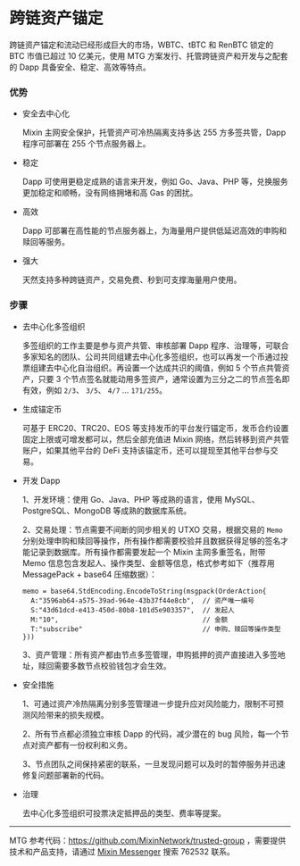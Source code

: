 # 跨链资产锚定

跨链资产锚定和流动已经形成巨大的市场，WBTC、tBTC 和 RenBTC 锁定的 BTC 市值已超过 10 亿美元，使用 MTG 方案发行、托管跨链资产和开发与之配套的 Dapp 具备安全、稳定、高效等特点。

### 优势

- 安全去中心化
  
  Mixin 主网安全保护，托管资产可冷热隔离支持多达 255 方多签共管，Dapp 程序可部署在 255 个节点服务器上。

- 稳定
  
  Dapp 可使用更稳定成熟的语言来开发，例如 Go、Java、PHP 等，兑换服务更加稳定和顺畅，没有网络拥堵和高 Gas 的困扰。

- 高效
  
  Dapp 可部署在高性能的节点服务器上，为海量用户提供低延迟高效的申购和赎回等服务。

- 强大

  天然支持多种跨链资产，交易免费、秒到可支撑海量用户使用。

### 步骤

- 去中心化多签组织

  多签组织的工作主要是参与资产共管、审核部署 Dapp 程序、治理等，可联合多家知名的团队、公司共同组建去中心化多签组织，也可以再发一个币通过投票组建去中心化自治组织。再设置一个达成共识的阈值，例如 5 个节点共管资产，只要 3 个节点签名就能动用多签资产，通常设置为三分之二的节点签名即有效，例如 `2/3`、 `3/5`、 `4/7` ... `171/255`。

- 生成锚定币

  可基于 ERC20、TRC20、EOS 等支持发币的平台发行锚定币，发币合约设置固定上限或可增发都可以，然后全部充值进 Mixin 网络，然后转移到资产共管账户，如果其他平台的 DeFi 支持该锚定币，还可以提现至其他平台参与交易。

- 开发 Dapp

  1、开发环境：使用 Go、Java、PHP 等成熟的语言，使用 MySQL、PostgreSQL、MongoDB 等成熟的数据库系统。

  2、交易处理：节点需要不间断的同步相关的 UTXO 交易，根据交易的 `Memo` 分别处理申购和赎回等操作，所有操作都需要校验并且数据获得足够的签名才能记录到数据库。所有操作都需要发起一个 Mixin 主网多重签名，附带 Memo 信息包含发起人、操作类型、金额等信息，格式参考如下（推荐用 MessagePack + base64 压缩数据）：
  ```golang
  memo = base64.StdEncoding.EncodeToString(msgpack(OrderAction{
    A:"3596ab64-a575-39ad-964e-43b37f44e8cb",  // 资产唯一编号
    S:"43d61dcd-e413-450d-80b8-101d5e903357",  // 发起人
    M:"10",                                    // 金额
    T:"subscribe"                              // 申购、赎回等操作类型
  }))
  ```

  3、资产管理：所有资产都由节点多签管理，申购抵押的资产直接进入多签地址，赎回需要多数节点校验钱包才会生效。

- 安全措施

  1、可通过资产冷热隔离分别多签管理进一步提升应对风险能力，限制不可预测风险带来的损失规模。

  2、所有节点都必须独立审核 Dapp 的代码，减少潜在的 bug 风险，每一个节点对资产都有一份权利和义务。

  3、节点团队之间保持紧密的联系，一旦发现问题可以及时的暂停服务并迅速修复问题部署新的代码。

- 治理

  去中心化多签组织可投票决定抵押品的类型、费率等提案。

---
MTG 参考代码：https://github.com/MixinNetwork/trusted-group ，需要提供技术和产品支持，请通过 [Mixin Messenger](https://w3c.group/c/1609251387450619) 搜索 762532 联系。